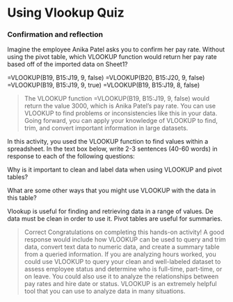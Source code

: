 # Using Vlookup Quiz
### Confirmation and reflection
Imagine the employee Anika Patel asks you to confirm her pay rate. Without using the pivot table, which VLOOKUP function would return her pay rate based off of the imported data on Sheet1?

=VLOOKUP(B19, B15:J19, 9, false)
=VLOOKUP(B20, B15:J20, 9, false)
=VLOOKUP(B19, B15:J19, 9, true)
=VLOOKUP(B19, B15:J19, 8, false)

> The VLOOKUP function =VLOOKUP(B19, B15:J19, 9, false) would return the value 3000, which is Anika Patel’s pay rate. You can use VLOOKUP to find problems or inconsistencies like this in your data. Going forward, you can apply your knowledge of VLOOKUP to find, trim, and convert important information in large datasets.

In this activity, you used the VLOOKUP function to find values within a spreadsheet. In the text box below, write 2-3 sentences (40-60 words) in response to each of the following questions:

Why is it important to clean and label data when using VLOOKUP and pivot tables?

What are some other ways that you might use VLOOKUP with the data in this table?


Vlookup is useful for finding and retrieving data in a range of values. De data must be clean in order to use it.
Pivot tables are useful for summaries.
> Correct
> Congratulations on completing this hands-on activity! A good response would include how VLOOKUP can be used to query and trim data, convert text data to numeric data, and create a summary table from a queried information.
> If you are analyzing hours worked, you could use VLOOKUP to query your clean and well-labeled dataset to assess employee status and determine who is full-time, part-time, or on leave. You could also use it to analyze the relationships between pay rates and hire date or status. VLOOKUP is an extremely helpful tool that you can use to analyze data in many situations.
